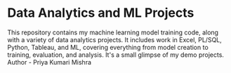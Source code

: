 # Data Analytics and ML Projects
This repository contains my machine learning model training code, along with a variety of data analytics projects. It includes work in Excel, PL/SQL, Python, Tableau, and ML, covering everything from model creation to training, evaluation, and analysis. It's a small glimpse of my demo projects.
<br>Author - Priya Kumari Mishra
